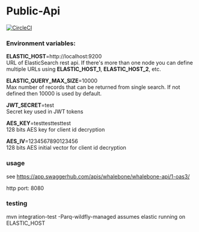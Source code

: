 # Public-Api

[![CircleCI](https://circleci.com/gh/whalebone/public-api.svg?style=svg)](https://circleci.com/gh/whalebone/public-api)

### Environment variables:

**ELASTIC_HOST**=http://localhost:9200  
URL of ElasticSearch rest api. If there's more than one node you can define multiple URLs using **ELASTIC_HOST_1**, **ELASTIC_HOST_2**, etc.  

**ELASTIC_QUERY_MAX_SIZE**=10000  
Max number of records that can be returned from single search.
If not defined then 10000 is used by default.  

**JWT_SECRET**=test  
Secret key used in JWT tokens

**AES_KEY**=testtesttesttest  
128 bits AES key for client id decryption  

**AES_IV**=1234567890123456  
128 bits AES initial vector for client id decryption

### usage

see https://app.swaggerhub.com/apis/whalebone/whalebone-api/1-oas3/

http port: 8080

### testing

mvn integration-test -Parq-wildfly-managed
assumes elastic running on ELASTIC_HOST